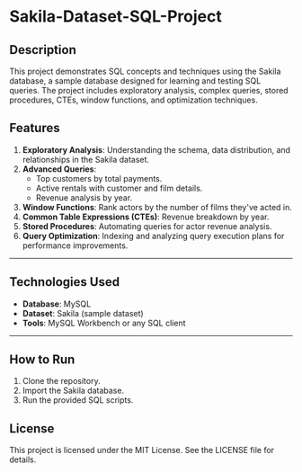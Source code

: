 # Sakila-Dataset-SQL-Project

##  Description
This project demonstrates  SQL concepts and techniques using the Sakila database, a sample database designed for learning and testing SQL queries. The project includes exploratory analysis, complex queries, stored procedures, CTEs, window functions, and optimization techniques.

## Features
1. **Exploratory Analysis**: Understanding the schema, data distribution, and relationships in the Sakila dataset.
2. **Advanced Queries**:
   - Top customers by total payments.
   - Active rentals with customer and film details.
   - Revenue analysis by year.
3. **Window Functions**: Rank actors by the number of films they've acted in.
4. **Common Table Expressions (CTEs)**: Revenue breakdown by year.
5. **Stored Procedures**: Automating queries for actor revenue analysis.
6. **Query Optimization**: Indexing and analyzing query execution plans for performance improvements.


---

## Technologies Used
- **Database**: MySQL
- **Dataset**: Sakila (sample dataset)
- **Tools**: MySQL Workbench or any SQL client

---

## How to Run
1. Clone the repository.
2. Import the Sakila database.
3. Run the provided SQL scripts.

## License
This project is licensed under the MIT License. See the LICENSE file for details.

